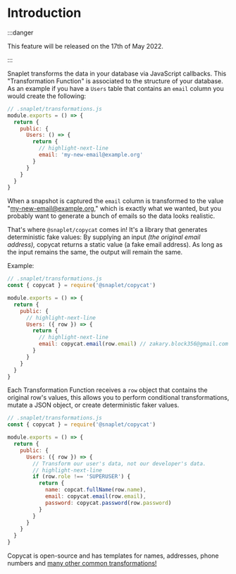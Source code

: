 # Introduction

:::danger

This feature will be released on the 17th of May 2022.

:::

Snaplet transforms the data in your database via JavaScript callbacks. This "Transformation Function" is associated to the structure of your database. As an example if you have a `Users` table that contains an `email` column you would create the following:

```js
// .snaplet/transformations.js
module.exports = () => {
  return {
    public: {
      Users: () => {
        return {
          // highlight-next-line
          email: 'my-new-email@example.org'
        }
      }
    }
  }
}
```

When a snapshot is captured the `email` column is transformed to the value "my-new-email@example.org," which is exactly what we wanted, but you probably want to generate a bunch of emails so the data looks realistic.

That's where `@snaplet/copycat` comes in! It's a library that generates deterministic fake values: By supplying an input _(the original email address),_ copycat returns a static value (a fake email address). As long as the input remains the same, the output will remain the same.

Example:

```js
// .snaplet/transformations.js
const { copycat } = require('@snaplet/copycat')

module.exports = () => {
  return {
    public: {
      // highlight-next-line
      Users: ({ row }) => {
        return {
          // highlight-next-line
          email: copycat.email(row.email) // zakary.block356@gmail.com
        }
      }
    }
  }
}
```

Each Transformation Function receives a `row` object that contains the original row's values, this allows you to perform conditional transformations, mutate a JSON object, or create deterministic faker values.

```js
// .snaplet/transformations.js
const { copycat } = require('@snaplet/copycat')

module.exports = () => {
  return {
    public: {
      Users: ({ row }) => {
        // Transform our user's data, not our developer's data.
        // highlight-next-line
        if (row.role !== 'SUPERUSER') {
          return {
            name: copcat.fullName(row.name),
            email: copycat.email(row.email),
            password: copycat.password(row.password)
          }
        }
      }
    }
  }
}
```

Copycat is open-source and has templates for names, addresses, phone numbers and [many other common transformations!](https://github.com/snaplet/copycat/#api-reference)
